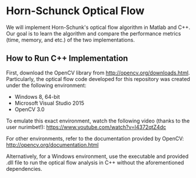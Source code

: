 # Horn-Schunck Optical Flow
We will implement Horn-Schunk's optical flow algorithm in Matlab and C++. 
Our goal is to learn the algorithm and compare the performance metrics (time, memory, and etc.) of the two implementations.

## How to Run C++ Implementation
First, download the OpenCV library from http://opencv.org/downloads.html. Particularly, the optical flow code developed for this repository was created under the following environment:

- Windows 8, 64-bit
- Microsoft Visual Studio 2015
- OpenCV 3.0

To emulate this exact environment, watch the following video (thanks to the user nurimbet!): https://www.youtube.com/watch?v=l4372qtZ4dc

For other environments, refer to the documentation provided by OpenCV: http://opencv.org/documentation.html

Alternatively, for a Windows environment, use the executable and provided .dll file to run the optical flow analysis in C++ without the aforementioned dependencies.
